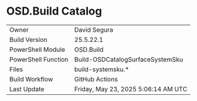 ﻿# OSD.Build Catalog

| | |
|-|-|
| Owner | David Segura |
| Build Version | 25.5.22.1 |
| PowerShell Module | OSD.Build |
| PowerShell Function | Build-OSDCatalogSurfaceSystemSku |
| Files | build-systemsku.* |
| Build Workflow | GitHub Actions |
| Last Update | Friday, May 23, 2025 5:06:14 AM UTC |
